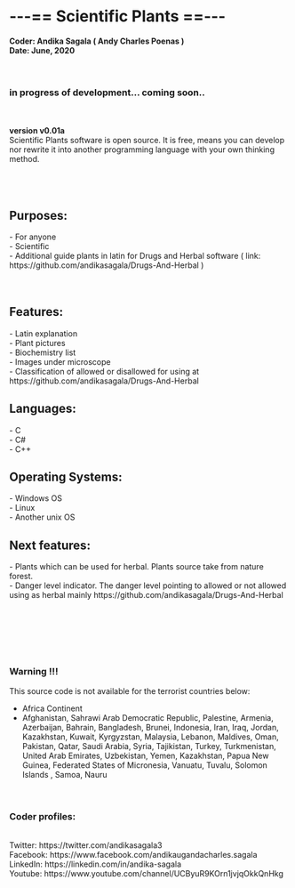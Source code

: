<h1>---== Scientific Plants ==---</h1>
<b>Coder: Andika Sagala ( Andy Charles Poenas )</b><br>
<b>Date: June, 2020</b><br>
<br><br>

<h3>in progress of development... coming soon..</h3>

<br><br>
<b>version v0.01a </b><br>
Scientific Plants software is open source. It is free, means you can develop nor rewrite it into another programming language with your own thinking method. <br>
<br><br><br>

<h2>Purposes:</h3>
- For anyone <br>
- Scientific <br>
- Additional guide plants in latin for Drugs and Herbal software ( link: https://github.com/andikasagala/Drugs-And-Herbal )<br>
<br><br>
<h2>Features:</h2>
- Latin explanation <br>
- Plant pictures <br>
- Biochemistry list <br>
- Images under microscope <br>
- Classification of allowed or disallowed for using at https://github.com/andikasagala/Drugs-And-Herbal

<h2>Languages:</h2>
- C <br>
- C# <br>
- C++ <br>

<h2>Operating Systems:</h2>
- Windows OS<br>
- Linux<br>
- Another unix OS<br>

<h2>Next features:</h2>
- Plants which can be used for herbal. Plants source take from  nature forest. <br>
- Danger level indicator. The danger level pointing to allowed or not allowed using as herbal mainly  https://github.com/andikasagala/Drugs-And-Herbal <br>

<br><br>


<br><br>
<h3>Warning !!!</h3>

This source code is not available for the terrorist countries below:
- Africa Continent
- Afghanistan, Sahrawi Arab Democratic Republic, Palestine, Armenia, Azerbaijan, Bahrain, Bangladesh, Brunei, Indonesia, Iran, Iraq, Jordan, Kazakhstan, Kuwait, Kyrgyzstan, Malaysia, Lebanon, Maldives, Oman, Pakistan, Qatar, Saudi Arabia, Syria, Tajikistan, Turkey, Turkmenistan, United Arab Emirates, Uzbekistan, Yemen, Kazakhstan, Papua New Guinea, Federated States of Micronesia, Vanuatu, Tuvalu, Solomon Islands
, Samoa, Nauru 	
<br><br>

<h3>Coder profiles:</h3> <br>
Twitter: https://twitter.com/andikasagala3 <br>
Facebook: https://www.facebook.com/andikaugandacharles.sagala <br>
LinkedIn: https://linkedin.com/in/andika-sagala <br>
Youtube: https://www.youtube.com/channel/UCByuR9KOrn1jvjqOkkQnHkg <br>


